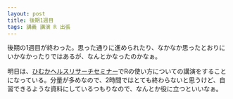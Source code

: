 ```yaml
---
layout: post
title: 後期1週目
tags: 講義 講演 R 出張
---
```


後期の1週目が終わった。思った通りに進められたり、なかなか思ったとおりにいかなかったりではあるが、なんとかなったのかなぁ。

明日は、[ひむかヘルスリサーチセミナー](https://himukahealthresearch.jimdo.com/)でRの使い方についての講演をすることになっている。分量が多めなので、2時間ではとても終わらないと思うけど、自習できるような資料にしているつもりなので、なんとか役に立つといいなぁ。
